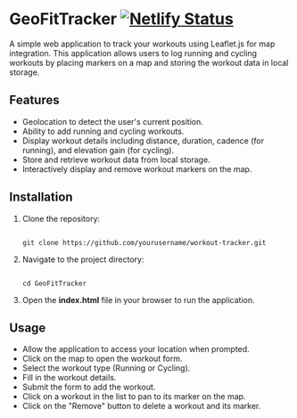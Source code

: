 # GeoFitTracker [![Netlify Status](https://api.netlify.com/api/v1/badges/c32e9614-9521-4510-bdef-5b2365468e70/deploy-status)](https://app.netlify.com/sites/geo-fit-tracker/deploys)

A simple web application to track your workouts using Leaflet.js for map integration. This application allows users to log running and cycling workouts by placing markers on a map and storing the workout data in local storage.

## Features

- Geolocation to detect the user's current position.
- Ability to add running and cycling workouts.
- Display workout details including distance, duration, cadence (for running), and elevation gain (for cycling).
- Store and retrieve workout data from local storage.
- Interactively display and remove workout markers on the map.

## Installation

1. Clone the repository:
   
   ```
   
   git clone https://github.com/yourusername/workout-tracker.git
   
   ```
2. Navigate to the project directory:
   
   ```

   cd GeoFitTracker

   ```
3. Open the **index.html** file in your browser to run the application.

## Usage
- Allow the application to access your location when prompted.
- Click on the map to open the workout form.
- Select the workout type (Running or Cycling).
- Fill in the workout details.
- Submit the form to add the workout.
- Click on a workout in the list to pan to its marker on the map.
- Click on the "Remove" button to delete a workout and its marker.
